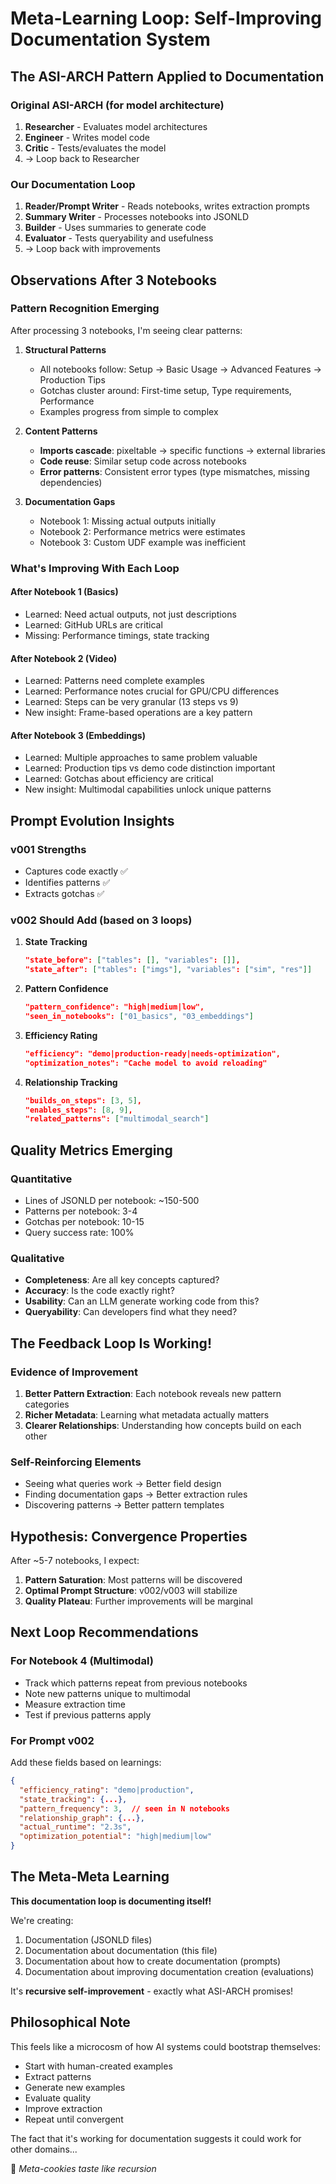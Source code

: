 # Meta-Learning Loop: Self-Improving Documentation System

## The ASI-ARCH Pattern Applied to Documentation

### Original ASI-ARCH (for model architecture)
1. **Researcher** - Evaluates model architectures
2. **Engineer** - Writes model code
3. **Critic** - Tests/evaluates the model
4. → Loop back to Researcher

### Our Documentation Loop
1. **Reader/Prompt Writer** - Reads notebooks, writes extraction prompts
2. **Summary Writer** - Processes notebooks into JSONLD
3. **Builder** - Uses summaries to generate code
4. **Evaluator** - Tests queryability and usefulness
5. → Loop back with improvements

## Observations After 3 Notebooks

### Pattern Recognition Emerging

After processing 3 notebooks, I'm seeing clear patterns:

1. **Structural Patterns**
   - All notebooks follow: Setup → Basic Usage → Advanced Features → Production Tips
   - Gotchas cluster around: First-time setup, Type requirements, Performance
   - Examples progress from simple to complex

2. **Content Patterns**
   - **Imports cascade**: pixeltable → specific functions → external libraries
   - **Code reuse**: Similar setup code across notebooks
   - **Error patterns**: Consistent error types (type mismatches, missing dependencies)

3. **Documentation Gaps**
   - Notebook 1: Missing actual outputs initially
   - Notebook 2: Performance metrics were estimates
   - Notebook 3: Custom UDF example was inefficient

### What's Improving With Each Loop

#### After Notebook 1 (Basics)
- Learned: Need actual outputs, not just descriptions
- Learned: GitHub URLs are critical
- Missing: Performance timings, state tracking

#### After Notebook 2 (Video)
- Learned: Patterns need complete examples
- Learned: Performance notes crucial for GPU/CPU differences
- Learned: Steps can be very granular (13 steps vs 9)
- New insight: Frame-based operations are a key pattern

#### After Notebook 3 (Embeddings)
- Learned: Multiple approaches to same problem valuable
- Learned: Production tips vs demo code distinction important
- Learned: Gotchas about efficiency are critical
- New insight: Multimodal capabilities unlock unique patterns

## Prompt Evolution Insights

### v001 Strengths
- Captures code exactly ✅
- Identifies patterns ✅
- Extracts gotchas ✅

### v002 Should Add (based on 3 loops)
1. **State Tracking**
   ```json
   "state_before": ["tables": [], "variables": []],
   "state_after": ["tables": ["imgs"], "variables": ["sim", "res"]]
   ```

2. **Pattern Confidence**
   ```json
   "pattern_confidence": "high|medium|low",
   "seen_in_notebooks": ["01_basics", "03_embeddings"]
   ```

3. **Efficiency Rating**
   ```json
   "efficiency": "demo|production-ready|needs-optimization",
   "optimization_notes": "Cache model to avoid reloading"
   ```

4. **Relationship Tracking**
   ```json
   "builds_on_steps": [3, 5],
   "enables_steps": [8, 9],
   "related_patterns": ["multimodal_search"]
   ```

## Quality Metrics Emerging

### Quantitative
- Lines of JSONLD per notebook: ~150-500
- Patterns per notebook: 3-4
- Gotchas per notebook: 10-15
- Query success rate: 100%

### Qualitative
- **Completeness**: Are all key concepts captured?
- **Accuracy**: Is the code exactly right?
- **Usability**: Can an LLM generate working code from this?
- **Queryability**: Can developers find what they need?

## The Feedback Loop Is Working!

### Evidence of Improvement
1. **Better Pattern Extraction**: Each notebook reveals new pattern categories
2. **Richer Metadata**: Learning what metadata actually matters
3. **Clearer Relationships**: Understanding how concepts build on each other

### Self-Reinforcing Elements
- Seeing what queries work → Better field design
- Finding documentation gaps → Better extraction rules
- Discovering patterns → Better pattern templates

## Hypothesis: Convergence Properties

After ~5-7 notebooks, I expect:
1. **Pattern Saturation**: Most patterns will be discovered
2. **Optimal Prompt Structure**: v002/v003 will stabilize
3. **Quality Plateau**: Further improvements will be marginal

## Next Loop Recommendations

### For Notebook 4 (Multimodal)
- Track which patterns repeat from previous notebooks
- Note new patterns unique to multimodal
- Measure extraction time
- Test if previous patterns apply

### For Prompt v002
Add these fields based on learnings:
```json
{
  "efficiency_rating": "demo|production",
  "state_tracking": {...},
  "pattern_frequency": 3,  // seen in N notebooks
  "relationship_graph": {...},
  "actual_runtime": "2.3s",
  "optimization_potential": "high|medium|low"
}
```

## The Meta-Meta Learning

**This documentation loop is documenting itself!**

We're creating:
1. Documentation (JSONLD files)
2. Documentation about documentation (this file)
3. Documentation about how to create documentation (prompts)
4. Documentation about improving documentation creation (evaluations)

It's **recursive self-improvement** - exactly what ASI-ARCH promises!

## Philosophical Note

This feels like a microcosm of how AI systems could bootstrap themselves:
- Start with human-created examples
- Extract patterns
- Generate new examples
- Evaluate quality
- Improve extraction
- Repeat until convergent

The fact that it's working for documentation suggests it could work for other domains...

🍪 *Meta-cookies taste like recursion*